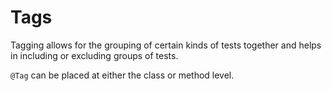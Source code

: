 # Tags

Tagging allows for the grouping of certain kinds of tests together and helps in including or excluding groups of tests.

`@Tag` can be placed at either the class or method level.